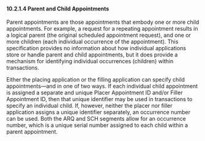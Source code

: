 #### 10.2.1.4 Parent and Child Appointments

Parent appointments are those appointments that embody one or more child appointments. For example, a request for a repeating appointment results in a logical parent (the original scheduled appointment request), and one or more children (each individual occurrence of the appointment). This specification provides no information about how individual applications store or handle parent and child appointments, but it does provide a mechanism for identifying individual occurrences (children) within transactions.

Either the placing application or the filling application can specify child appointments—and in one of two ways. If each individual child appointment is assigned a separate and unique Placer Appointment ID and/or Filler Appointment ID, then that unique identifier may be used in transactions to specify an individual child. If, however, neither the placer nor filler application assigns a unique identifier separately, an occurrence number can be used. Both the ARQ and SCH segments allow for an occurrence number, which is a unique serial number assigned to each child within a parent appointment.
